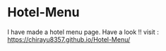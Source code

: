 # Hotel-Menu
I have made a hotel menu page. Have a look !!
visit : https://chirayu8357.github.io/Hotel-Menu/
